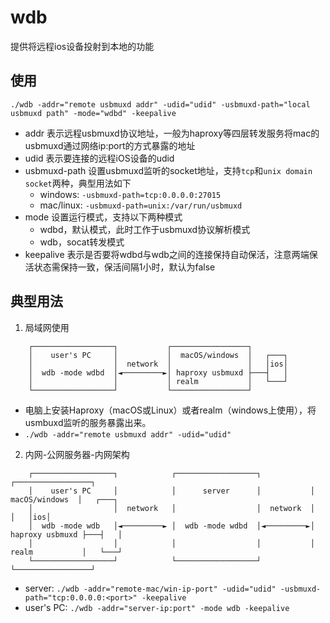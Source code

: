 # wdb

提供将远程ios设备投射到本地的功能

## 使用

```
./wdb -addr="remote usbmuxd addr" -udid="udid" -usbmuxd-path="local usbmuxd path" -mode="wdbd" -keepalive
```

- addr 表示远程usbmuxd协议地址，一般为haproxy等四层转发服务将mac的usbmuxd通过网络ip:port的方式暴露的地址
- udid 表示要连接的远程iOS设备的udid
- usbmuxd-path 设置usbmuxd监听的socket地址，支持`tcp`和`unix domain socket`两种，典型用法如下
    - windows: `-usbmuxd-path=tcp:0.0.0.0:27015`
    - mac/linux: `-usbmuxd-path=unix:/var/run/usbmuxd`
- mode 设置运行模式，支持以下两种模式
    - wdbd，默认模式，此时工作于usbmuxd协议解析模式
    - wdb，socat转发模式
- keepalive 表示是否要将wdbd与wdb之间的连接保持自动保活，注意两端保活状态需保持一致，保活间隔1小时，默认为false

## 典型用法

1. 局域网使用

```
    ┌──────────────────┐           ┌─────────────────┐
    │    user's PC     │           │  macOS/windows  │   ┌───┐
    │                  │  network  │                 │   │ios│
    │  wdb -mode wdbd  │◄─────────►│ haproxy usbmuxd ├───┤   │
    │                  │           │ realm           │   └───┘
    └──────────────────┘           └─────────────────┘
```

- 电脑上安装Haproxy（macOS或Linux）或者realm（windows上使用），将usmbuxd监听的服务暴露出来。
- `./wdb -addr="remote usbmuxd addr" -udid="udid"`

2. 内网-公网服务器-内网架构

```
    ┌──────────────────┐            ┌──────────────────┐           ┌─────────────────┐
    │    user's PC     │            │      server      │           │  macOS/windows  │   ┌───┐
    │                  │  network   │                  │  network  │                 │   │ios│
    │  wdb -mode wdb   │◄─────────► │  wdb -mode wdbd  │◄─────────►│ haproxy usbmuxd ├───┤   │
    │                  │            │                  │           │ realm           │   └───┘
    └──────────────────┘            └──────────────────┘           └─────────────────┘
```

- server: `./wdb -addr="remote-mac/win-ip-port" -udid="udid" -usbmuxd-path="tcp:0.0.0.0:<port>" -keepalive`
- user's PC: `./wdb -addr="server-ip:port" -mode wdb -keepalive`